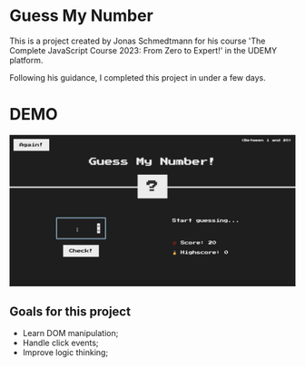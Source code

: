 # Guess My Number

This is a project created by Jonas Schmedtmann for his course 'The Complete JavaScript Course 2023: From Zero to Expert!' in the UDEMY platform.

Following his guidance, I completed this project in under a few days.

# DEMO

![demo](/assets/guess-my-number.gif)

## Goals for this project

- Learn DOM manipulation;
- Handle click events;
- Improve logic thinking;
